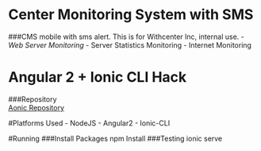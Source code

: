 # Center Monitoring System with SMS
###CMS mobile with sms alert.
    This is for Withcenter Inc, internal use.
        - *Web Server Monitoring*
        - Server Statistics Monitoring
        - Internet Monitoring
# Angular 2 + Ionic CLI Hack
###Repository  
[Aonic Repository](https://github.com/thruthesky/aonic)

#Platforms Used
    - NodeJS
    - Angular2
    - Ionic-CLI

#Running
###Install Packages
    npm Install
###Testing
    ionic serve
